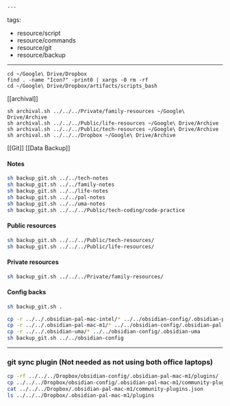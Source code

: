 	---
tags:
 - resource/script
 - resource/commands
 - resource/git
 - resource/backup
---

```shell
cd ~/Google\ Drive/Dropbox
find . -name "Icon?" -print0 | xargs -0 rm -rf
cd ~/Google\ Drive/Dropbox/artifacts/scripts_bash
```

[[archival]]

```shell
sh archival.sh ../../../Private/family-resources ~/Google\ Drive/Archive
sh archival.sh ../../../Public/life-resources ~/Google\ Drive/Archive
sh archival.sh ../../../Public/tech-resources ~/Google\ Drive/Archive
sh archival.sh ../../../Dropbox ~/Google\ Drive/Archive
```

[[Git]] [[Data Backup]]

#### Notes 
```bash 
sh backup_git.sh ../../tech-notes 
sh backup_git.sh ../../family-notes
sh backup_git.sh ../../life-notes
sh backup_git.sh ../../pal-notes
sh backup_git.sh ../../uma-notes
sh backup_git.sh ../../../Public/tech-coding/code-practice
```

#### Public resources 
```bash 
sh backup_git.sh ../../../Public/tech-resources/
sh backup_git.sh ../../../Public/life-resources/

```

#### Private resources 
```bash 
sh backup_git.sh ../../../Private/family-resources/
```

#### Config backs 
```bash
sh backup_git.sh .

cp -r ../../.obsidian-pal-mac-intel/* ../../obsidian-config/.obsidian-pal-mac-intel
cp -r ../../.obsidian-pal-mac-m1/* ../../obsidian-config/.obsidian-pal-mac-m1
cp -r ../../.obsidian-uma/* ../../obsidian-config/.obsidian-uma
sh backup_git.sh ../../obsidian-config

```

-----

### git sync plugin (Not needed as not using both office laptops)

```bash
cp -rf ../../../Dropbox/obsidian-config/.obsidian-pal-mac-m1/plugins/ ../../../Dropbox/.obsidian-pal-mac-intel/plugins/
cp ../../../Dropbox/obsidian-config/.obsidian-pal-mac-m1/community-plugins.json  ../../../Dropbox/.obsidian-pal-mac-intel/community-plugins.json
cat ../../../Dropbox/.obsidian-pal-mac-m1/community-plugins.json
ls ../../../Dropbox/.obsidian-pal-mac-m1/plugins
```



```shell
```